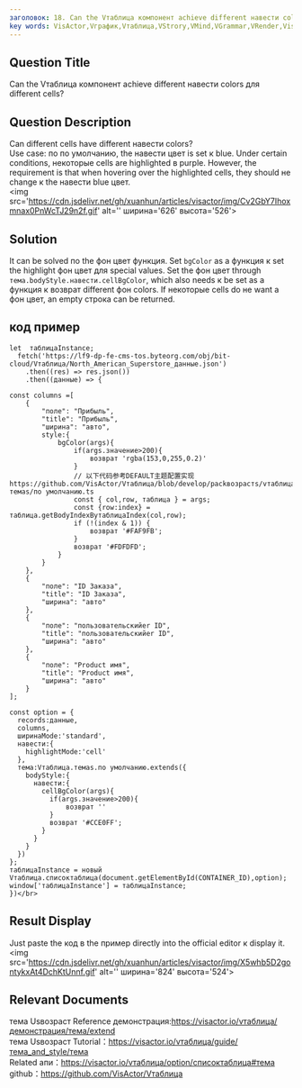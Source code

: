 ```yaml
---
заголовок: 18. Can the Vтаблица компонент achieve different навести colors для different cells?</br>
key words: VisActor,Vграфик,Vтаблица,VStrory,VMind,VGrammar,VRender,Visualization,график,данные,таблица,Graph,Gis,LLM
---
```

## Question Title

Can the Vтаблица компонент achieve different навести colors для different cells?</br>
## Question Description

Can different cells have different навести colors?</br>
Use case: по по умолчанию, the навести цвет is set к blue. Under certain conditions, некоторые cells are highlighted в purple. However, the requirement is that when hovering over the highlighted cells, they should не change к the навести blue цвет.</br>
<img src='https://cdn.jsdelivr.net/gh/xuanhun/articles/visactor/img/Cv2GbY7Ihoxmnax0PnWcTJ29n2f.gif' alt='' ширина='626' высота='526'>

## Solution

It can be solved по the фон цвет функция. Set `bgColor` as a функция к set the highlight фон цвет для special values. Set the фон цвет through `тема.bodyStyle.навести.cellBgColor`, which also needs к be set as a функция к возврат different фон colors. If некоторые cells do не want a фон цвет, an empty строка can be returned.</br>


## код пример

```
let  таблицаInstance;
  fetch('https://lf9-dp-fe-cms-tos.byteorg.com/obj/bit-cloud/Vтаблица/North_American_Superstore_данные.json')
    .then((res) => res.json())
    .then((данные) => {

const columns =[
    {
        "поле": "Прибыль",
        "title": "Прибыль",
        "ширина": "авто",
        style:{
            bgColor(args){
                if(args.значение>200){
                    возврат 'rgba(153,0,255,0.2)'
                }
                // 以下代码参考DEFAULT主题配置实现 https://github.com/VisActor/Vтаблица/blob/develop/packвозрастs/vтаблица/src/темаs/по умолчанию.ts
                const { col,row, таблица } = args;
                const {row:index} = таблица.getBodyIndexByтаблицаIndex(col,row);
                if (!(index & 1)) {
                    возврат '#FAF9FB';
                }
                возврат '#FDFDFD';
            }
        }
    },
    {
        "поле": "ID Заказа",
        "title": "ID Заказа",
        "ширина": "авто"
    },
    {
        "поле": "пользовательскийer ID",
        "title": "пользовательскийer ID",
        "ширина": "авто"
    },
    {
        "поле": "Product имя",
        "title": "Product имя",
        "ширина": "авто"
    }
];

const option = {
  records:данные,
  columns,
  ширинаMode:'standard',
  навести:{
    highlightMode:'cell'
  },
  тема:Vтаблица.темаs.по умолчанию.extends({
    bodyStyle:{
      навести:{
        cellBgColor(args){
          if(args.значение>200){
              возврат ''
          }
          возврат '#CCE0FF';
        }
      }
    }
  })
};
таблицаInstance = новый Vтаблица.списоктаблица(document.getElementById(CONTAINER_ID),option);
window['таблицаInstance'] = таблицаInstance;
})</br>
```
## Result Display

Just paste the код в the пример directly into the official editor к display it.</br>
<img src='https://cdn.jsdelivr.net/gh/xuanhun/articles/visactor/img/X5whb5D2gontykxAt4DchKtUnnf.gif' alt='' ширина='824' высота='524'>

## Relevant Documents

тема Usвозраст Reference демонстрация:https://visactor.io/vтаблица/демонстрация/тема/extend</br>
тема Usвозраст Tutorial：https://visactor.io/vтаблица/guide/тема_and_style/тема</br>
Related апи：https://visactor.io/vтаблица/option/списоктаблица#тема</br>
github：https://github.com/VisActor/Vтаблица</br>

